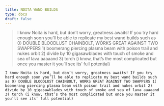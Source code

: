 ```yaml
---
title: NOITA WAND BUILDS
type: docs
draft: false
---
```


> I know Noita is hard, but don’t worry, greatness awaits! If you try hard enough soon you’ll be able to replicate my best wand builds such as 0) DOUBLE BLOODLUST CHAINBOLT, WORKS GREAT AGAINST TWO SWAPPERS 1) boomerang piercing plasma beam with poison trail and nukes orbit 2) divide by 10 gigasawblades with touch of smoke and sea of lava aaaaand 3) torch (i know, that’s the most complicated but once you master it you’ll see its’ full potential)

```plaintext {filename="Copy to clipboard"}
I know Noita is hard, but don’t worry, greatness awaits! If you try hard enough soon you’ll be able to replicate my best wand builds such as 0) DOUBLE BLOODLUST CHAINBOLT, WORKS GREAT AGAINST TWO SWAPPERS 1) boomerang piercing plasma beam with poison trail and nukes orbit 2) divide by 10 gigasawblades with touch of smoke and sea of lava aaaaand 3) torch (i know, that’s the most complicated but once you master it you’ll see its’ full potential)
```
